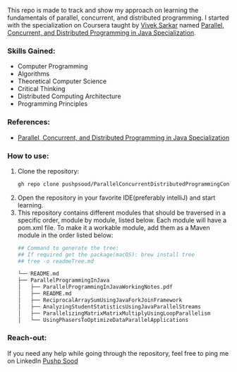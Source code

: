 This repo is made to track and show my approach on learning the fundamentals of parallel, concurrent, and 
distributed programming. I started with the specialization on Coursera taught by [Vivek Sarkar](https://www.linkedin.com/in/vsarkar)
named [Parallel, Concurrent, and Distributed Programming in Java Specialization](https://www.coursera.org/specializations/pcdp).

### Skills Gained:
- Computer Programming
- Algorithms
- Theoretical Computer Science
- Critical Thinking
- Distributed Computing Architecture
- Programming Principles

### References:
- [Parallel, Concurrent, and Distributed Programming in Java Specialization](https://www.coursera.org/specializations/pcdp)

### How to use:

1. Clone the repository:
    ```bash 
    gh repo clone pushpsood/ParallelConcurrentDistributedProgrammingConcepts
    ```
2. Open the repository in your favorite IDE(preferably intelliJ) and start learning. 
3. This repository contains different modules that should be traversed in a specific order, module by module, listed below. 
Each module will have a pom.xml file. To make it a workable module, add them as a Maven module in the order listed below:
    ```bash
    ## Command to generate the tree:
    ## If required get the package(macOS): brew install tree
    ## tree -o readmeTree.md

    └── README.md
    ├── ParallelProgrammingInJava
    │   ├── ParallelProgrammingInJavaWorkingNotes.pdf 
    │   ├── README.md
    │   ├── ReciprocalArraySumUsingJavaForkJoinFramework
    │   ├── AnalyzingStudentStatisticsUsingJavaParallelStreams
    │   ├── ParallelizingMatrixMatrixMultiplyUsingLoopParallelism
    │   └── UsingPhasersToOptimizeDataParallelApplications
    ```

### Reach-out:

If you need any help while going through the repository, feel free to ping me on LinkedIn [Pushp Sood](https://www.linkedin.com/in/pushpsood/)
